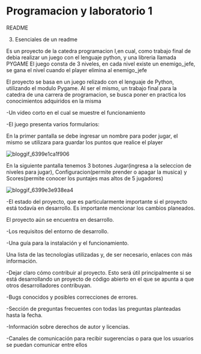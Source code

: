 # Programacion y laboratorio 1
README
 

3. Esenciales de un readme
 
Es un proyecto de la catedra programacion I,en cual, como trabajo final de debia realizar un juego con el lenguaje python, y una libreria llamada PYGAME 
El juego consta de 3 niveles, en cada nivel existe un enemigo_jefe, se gana el nivel cuando el player elimina al enemigo_jefe 

El proyecto se basa en un juego relizado con el lenguaje de Python, utilizando el modulo Pygame. Al ser el mismo, un trabajo final para la catedra de una carrera de programacion, se busca poner en practica los conocimientos adquiridos en la misma 


-Un video corto en el cual se muestre el funcionamiento


-El juego presenta varios formularios:


En la primer pantalla se debe ingresar un nombre para poder jugar, el mismo se utilizara para guardar los puntos que realice el player

![bloggif_6399e1ca1f906](https://user-images.githubusercontent.com/108639518/207627409-94308664-82df-4a46-8c9b-db0d4e30b44f.gif)


En la siguiente pantalla tenemos 3 botones Jugar(ingresa a la seleccion de niveles para jugar), Configuracion(permite prender o apagar la musica) y Scores(permite conocer los puntajes mas altos de 5 jugadores)


![bloggif_6399e3e938ea4](https://user-images.githubusercontent.com/108639518/207629984-2a5cab24-df12-49d4-934a-c1dc378b6c1c.gif)


-El estado del proyecto, que es particularmente importante si el proyecto está todavía en desarrollo. Es importante mencionar los cambios planeados.


El proyecto aún se encuentra en desarrollo. 


-Los requisitos del entorno de desarrollo.



-Una guía para la instalación y el funcionamiento.




Una lista de las tecnologías utilizadas y, de ser necesario, enlaces con más información.

-Dejar claro cómo contribuir al proyecto. Esto será útil principalmente si se está desarrollando un proyecto de código abierto en el que se apunta a que otros desarrolladores contribuyan. 

-Bugs conocidos y posibles correcciones de errores.

-Sección de preguntas frecuentes con todas las preguntas planteadas hasta la fecha.

-Información sobre derechos de autor y licencias.


-Canales de comunicación para recibir sugerencias o para que los usuarios se puedan comunicar entre ellos

